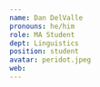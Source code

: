 ```yaml
---
name: Dan DelValle
pronouns: he/him
role: MA Student
dept: Linguistics
position: student
avatar: peridot.jpeg
web: 
---
```


